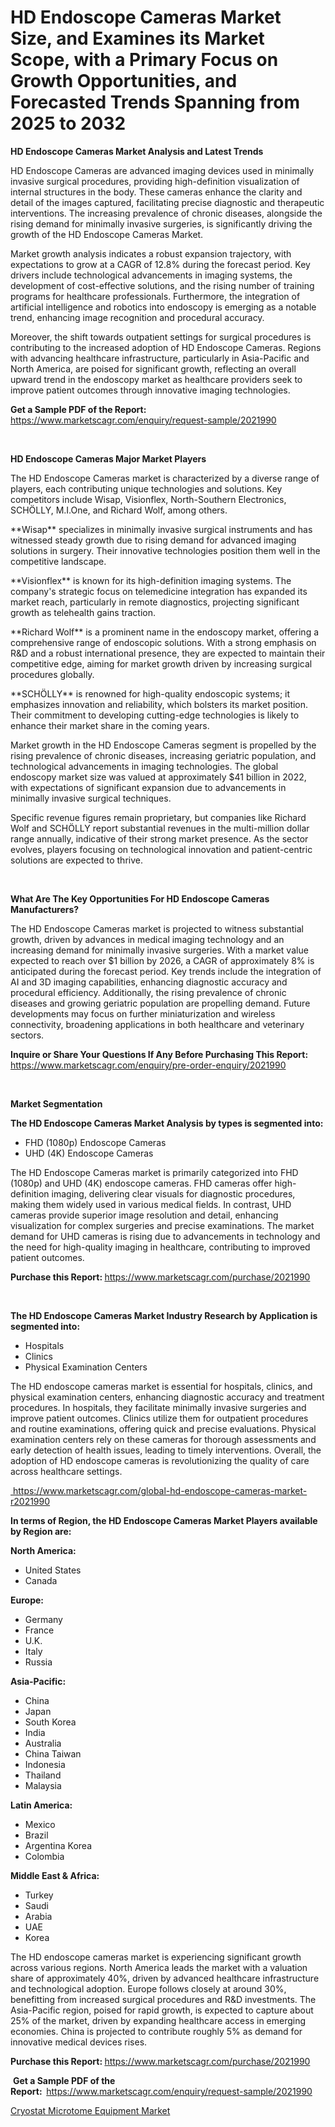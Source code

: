 <p><h1>HD Endoscope Cameras Market Size, and Examines its Market Scope, with a Primary Focus on Growth Opportunities, and Forecasted Trends Spanning from 2025 to 2032</h1></p><p><strong>HD Endoscope Cameras Market Analysis and Latest Trends</strong></p>
<p><p>HD Endoscope Cameras are advanced imaging devices used in minimally invasive surgical procedures, providing high-definition visualization of internal structures in the body. These cameras enhance the clarity and detail of the images captured, facilitating precise diagnostic and therapeutic interventions. The increasing prevalence of chronic diseases, alongside the rising demand for minimally invasive surgeries, is significantly driving the growth of the HD Endoscope Cameras Market.</p><p>Market growth analysis indicates a robust expansion trajectory, with expectations to grow at a CAGR of 12.8% during the forecast period. Key drivers include technological advancements in imaging systems, the development of cost-effective solutions, and the rising number of training programs for healthcare professionals. Furthermore, the integration of artificial intelligence and robotics into endoscopy is emerging as a notable trend, enhancing image recognition and procedural accuracy.</p><p>Moreover, the shift towards outpatient settings for surgical procedures is contributing to the increased adoption of HD Endoscope Cameras. Regions with advancing healthcare infrastructure, particularly in Asia-Pacific and North America, are poised for significant growth, reflecting an overall upward trend in the endoscopy market as healthcare providers seek to improve patient outcomes through innovative imaging technologies.</p></p>
<p><strong>Get a Sample PDF of the Report:&nbsp;</strong> <a href="https://www.marketscagr.com/enquiry/request-sample/2021990?utm_campaign=2110&utm_medium=2&utm_source=Github&utm_content=ia&utm_term=29032025&utm_id=hd-endoscope-cameras">https://www.marketscagr.com/enquiry/request-sample/2021990</a></p>
<p>&nbsp;</p>
<p><strong>HD Endoscope Cameras Major Market Players</strong></p>
<p><p>The HD Endoscope Cameras market is characterized by a diverse range of players, each contributing unique technologies and solutions. Key competitors include Wisap, Visionflex, North-Southern Electronics, SCHÖLLY, M.I.One, and Richard Wolf, among others.</p><p>**Wisap** specializes in minimally invasive surgical instruments and has witnessed steady growth due to rising demand for advanced imaging solutions in surgery. Their innovative technologies position them well in the competitive landscape.</p><p>**Visionflex** is known for its high-definition imaging systems. The company's strategic focus on telemedicine integration has expanded its market reach, particularly in remote diagnostics, projecting significant growth as telehealth gains traction.</p><p>**Richard Wolf** is a prominent name in the endoscopy market, offering a comprehensive range of endoscopic solutions. With a strong emphasis on R&D and a robust international presence, they are expected to maintain their competitive edge, aiming for market growth driven by increasing surgical procedures globally.</p><p>**SCHÖLLY** is renowned for high-quality endoscopic systems; it emphasizes innovation and reliability, which bolsters its market position. Their commitment to developing cutting-edge technologies is likely to enhance their market share in the coming years.</p><p>Market growth in the HD Endoscope Cameras segment is propelled by the rising prevalence of chronic diseases, increasing geriatric population, and technological advancements in imaging technologies. The global endoscopy market size was valued at approximately $41 billion in 2022, with expectations of significant expansion due to advancements in minimally invasive surgical techniques.</p><p>Specific revenue figures remain proprietary, but companies like Richard Wolf and SCHÖLLY report substantial revenues in the multi-million dollar range annually, indicative of their strong market presence. As the sector evolves, players focusing on technological innovation and patient-centric solutions are expected to thrive.</p></p>
<p>&nbsp;</p>
<p><strong>What Are The Key Opportunities For HD Endoscope Cameras Manufacturers?</strong></p>
<p><p>The HD Endoscope Cameras market is projected to witness substantial growth, driven by advances in medical imaging technology and an increasing demand for minimally invasive surgeries. With a market value expected to reach over $1 billion by 2026, a CAGR of approximately 8% is anticipated during the forecast period. Key trends include the integration of AI and 3D imaging capabilities, enhancing diagnostic accuracy and procedural efficiency. Additionally, the rising prevalence of chronic diseases and growing geriatric population are propelling demand. Future developments may focus on further miniaturization and wireless connectivity, broadening applications in both healthcare and veterinary sectors.</p></p>
<p><strong>Inquire or Share Your Questions If Any Before Purchasing This Report:</strong> <a href="https://www.marketscagr.com/enquiry/pre-order-enquiry/2021990?utm_campaign=2110&utm_medium=2&utm_source=Github&utm_content=ia&utm_term=29032025&utm_id=hd-endoscope-cameras">https://www.marketscagr.com/enquiry/pre-order-enquiry/2021990</a></p>
<p>&nbsp;</p>
<p><strong>Market Segmentation</strong></p>
<p><strong>The HD Endoscope Cameras Market Analysis by types is segmented into:</strong></p>
<p><ul><li>FHD (1080p) Endoscope Cameras</li><li>UHD (4K) Endoscope Cameras</li></ul></p>
<p><p>The HD Endoscope Cameras market is primarily categorized into FHD (1080p) and UHD (4K) endoscope cameras. FHD cameras offer high-definition imaging, delivering clear visuals for diagnostic procedures, making them widely used in various medical fields. In contrast, UHD cameras provide superior image resolution and detail, enhancing visualization for complex surgeries and precise examinations. The market demand for UHD cameras is rising due to advancements in technology and the need for high-quality imaging in healthcare, contributing to improved patient outcomes.</p></p>
<p><strong>Purchase this Report:&nbsp;</strong><a href="https://www.marketscagr.com/purchase/2021990?utm_campaign=2110&utm_medium=2&utm_source=Github&utm_content=ia&utm_term=29032025&utm_id=hd-endoscope-cameras">https://www.marketscagr.com/purchase/2021990</a></p>
<p>&nbsp;</p>
<p><strong>The HD Endoscope Cameras Market Industry Research by Application is segmented into:</strong></p>
<p><ul><li>Hospitals</li><li>Clinics</li><li>Physical Examination Centers</li></ul></p>
<p><p>The HD endoscope cameras market is essential for hospitals, clinics, and physical examination centers, enhancing diagnostic accuracy and treatment procedures. In hospitals, they facilitate minimally invasive surgeries and improve patient outcomes. Clinics utilize them for outpatient procedures and routine examinations, offering quick and precise evaluations. Physical examination centers rely on these cameras for thorough assessments and early detection of health issues, leading to timely interventions. Overall, the adoption of HD endoscope cameras is revolutionizing the quality of care across healthcare settings.</p></p>
<p><a href="https://www.marketscagr.com/global-hd-endoscope-cameras-market-r2021990?utm_campaign=2110&utm_medium=2&utm_source=Github&utm_content=ia&utm_term=29032025&utm_id=hd-endoscope-cameras">&nbsp;https://www.marketscagr.com/global-hd-endoscope-cameras-market-r2021990</a></p>
<p><strong>In terms of Region, the HD Endoscope Cameras Market Players available by Region are:</strong></p>
<p>
    <p> <strong> North America: </strong>
        <ul>
            <li>United States</li>
            <li>Canada</li>
        </ul>
        </p> 
    <p> <strong> Europe: </strong>
        <ul>
            <li>Germany</li>
            <li>France</li>
            <li>U.K.</li>
            <li>Italy</li>
            <li>Russia</li>
        </ul>
        </p> 
    <p> <strong> Asia-Pacific: </strong>
        <ul>
            <li>China</li>
            <li>Japan</li>
            <li>South Korea</li>
            <li>India</li>
            <li>Australia</li>
            <li>China Taiwan</li>
            <li>Indonesia</li>
            <li>Thailand</li>
            <li>Malaysia</li>
        </ul>
        </p> 
    <p> <strong> Latin America: </strong>
        <ul>
            <li>Mexico</li>
            <li>Brazil</li>
            <li>Argentina Korea</li>
            <li>Colombia</li>
        </ul>
        </p> 
    <p> <strong> Middle East & Africa: </strong>
        <ul>
            <li>Turkey</li>
            <li>Saudi</li>
            <li>Arabia</li>
            <li>UAE</li>
            <li>Korea</li>
        </ul>
    </p>
    </p>
<p><p>The HD endoscope cameras market is experiencing significant growth across various regions. North America leads the market with a valuation share of approximately 40%, driven by advanced healthcare infrastructure and technological adoption. Europe follows closely at around 30%, benefitting from increased surgical procedures and R&D investments. The Asia-Pacific region, poised for rapid growth, is expected to capture about 25% of the market, driven by expanding healthcare access in emerging economies. China is projected to contribute roughly 5% as demand for innovative medical devices rises.</p></p>
<p><strong>Purchase this Report: </strong><a href="https://www.marketscagr.com/purchase/2021990?utm_campaign=2110&utm_medium=2&utm_source=Github&utm_content=ia&utm_term=29032025&utm_id=hd-endoscope-cameras">https://www.marketscagr.com/purchase/2021990</a></p>
<p>&nbsp;<strong>Get a Sample PDF of the Report:&nbsp;&nbsp;</strong><a href="https://www.marketscagr.com/enquiry/request-sample/2021990?utm_campaign=2110&utm_medium=2&utm_source=Github&utm_content=ia&utm_term=29032025&utm_id=hd-endoscope-cameras">https://www.marketscagr.com/enquiry/request-sample/2021990</a></p>
<p><strong></strong></p>
<p><p><a href="https://github.com/ashepherd82/Market-Research-Report-List-7/blob/main/cryostat-microtome-equipment-market.md?utm_campaign=2110&utm_medium=2&utm_source=Github&utm_content=ia&utm_term=29032025&utm_id=hd-endoscope-cameras">Cryostat Microtome Equipment Market</a></p></p>